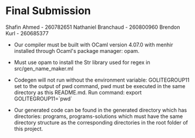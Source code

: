 # Final Submission

Shafin Ahmed - 260782651
Nathaniel Branchaud - 260800960
Brendon Kurl - 260685377

* Our compiler must be built with OCaml version 4.07.0 with menhir installed through Ocaml's package manager: opam.

* Must use opam to install the Str library used for regex in src/gen_name_maker.ml

* Codegen will not run without the environment variable: GOLITEGROUP11 set to the output of pwd command, pwd must be executed in the same directory as this README.md. Run command: export GOLITEGROUP11=\`pwd\`

* Our generated code can be found in the generated directory which has directories: programs, programs-solutions which must have the same directory structure as the corresponding directories in the root folder of this project.
